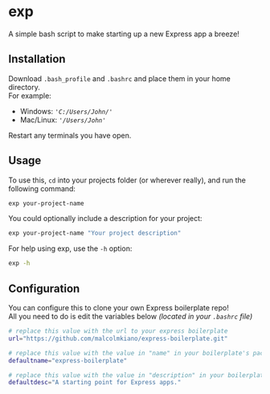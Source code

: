 # exp
A simple bash script to make starting up a new Express app a breeze!

## Installation
Download `.bash_profile` and `.bashrc` and place them in your home directory.<br>
For example:
- Windows: *`'C:/Users/John/'`*
- Mac/Linux: *`'/Users/John'`*

Restart any terminals you have open.

## Usage
To use this, `cd` into your projects folder (or wherever really), and run the following command:
```bash
exp your-project-name
```

You could optionally include a description for your project:
```bash
exp your-project-name "Your project description"
```

For help using exp, use the `-h` option:
```bash
exp -h
```


## Configuration
You can configure this to clone your own Express boilerplate repo!<br>
All you need to do is edit the variables below _(located in your `.bashrc` file)_

```bash
# replace this value with the url to your express boilerplate
url="https://github.com/malcolmkiano/express-boilerplate.git"

# replace this value with the value in "name" in your boilerplate's package.json
defaultname="express-boilerplate"

# replace this value with the value in "description" in your boilerplate's package.json
defaultdesc="A starting point for Express apps."
```